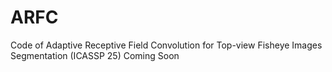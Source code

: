 # ARFC
Code of Adaptive Receptive Field Convolution for Top-view Fisheye Images Segmentation (ICASSP 25)
Coming Soon

